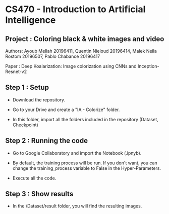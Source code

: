 # CS470 - Introduction to Artificial Intelligence
## Project : Coloring black & white images and video
Authors: Ayoub Mellah 20196411, Quentin Nieloud 20196414, Malek Neila Rostom 20196507, Pablo Chabance 20196417

Paper : Deep Koalarization: Image colorization using CNNs and Inception-Resnet-v2

## Step 1 : Setup

* Download the repository.

* Go to your Drive and create a "IA - Colorize" folder.

* In this folder, import all the folders included in the repository (Dataset, Checkpoint)


## Step 2 : Running the code

* Go to Google Collaboratory and import the Notebook (.ipnyb).

* By default, the training process will be run. If you don't want, you can change the training_process variable to False in the Hyper-Parameters.

* Execute all the code.

## Step 3 : Show results

* In the /Dataset/result folder, you will find the resulting images.
